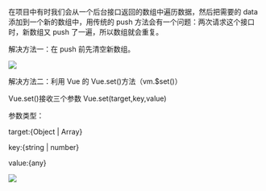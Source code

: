 在项目中有时我们会从一个后台接口返回的数组中遍历数据，然后把需要的 data 添加到一个新的数组中，用传统的 push 方法会有一个问题：两次请求这个接口时，新数组又 push 了一遍，所以数组就会重复。

解决方法一：在 push 前先清空新数组。

![](https://i.imgur.com/dxw7OMA.png)

解决方法二：利用 Vue 的 Vue.set()方法（vm.$set()）

Vue.set()接收三个参数 Vue.set(target,key,value)

参数类型：

target:{Object | Array}

key:{string | number}

value:{any}

![](https://i.imgur.com/Y1rRGp6.png)